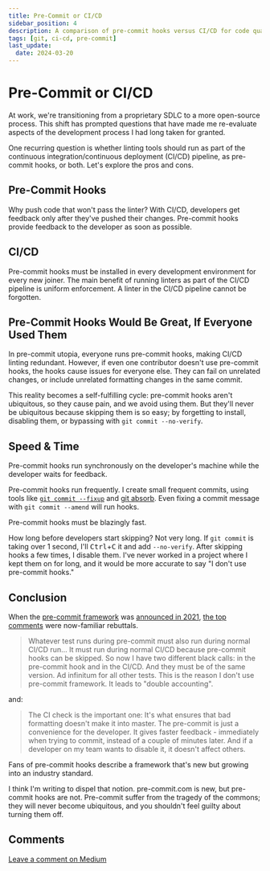 ```yaml
---
title: Pre-Commit or CI/CD
sidebar_position: 4
description: A comparison of pre-commit hooks versus CI/CD for code quality enforcement
tags: [git, ci-cd, pre-commit]
last_update:
  date: 2024-03-20
---
```


# Pre-Commit or CI/CD

At work, we're transitioning from a proprietary SDLC to a more open-source process. This shift has prompted questions that have made me re-evaluate aspects of the development process I had long taken for granted.

One recurring question is whether linting tools should run as part of the continuous integration/continuous deployment (CI/CD) pipeline, as pre-commit hooks, or both. Let's explore the pros and cons.

## Pre-Commit Hooks

Why push code that won't pass the linter? With CI/CD, developers get feedback only after they've pushed their changes. Pre-commit hooks provide feedback to the developer as soon as possible.

## CI/CD

Pre-commit hooks must be installed in every development environment for every new joiner. The main benefit of running linters as part of the CI/CD pipeline is uniform enforcement. A linter in the CI/CD pipeline cannot be forgotten.

## Pre-Commit Hooks Would Be Great, If Everyone Used Them

In pre-commit utopia, everyone runs pre-commit hooks, making CI/CD linting redundant. However, if even one contributor doesn't use pre-commit hooks, the hooks cause issues for everyone else. They can fail on unrelated changes, or include unrelated formatting changes in the same commit.

This reality becomes a self-fulfilling cycle: pre-commit hooks aren't ubiquitous, so they cause pain, and we avoid using them. But they'll never be ubiquitous because skipping them is so easy; by forgetting to install, disabling them, or bypassing with `git commit --no-verify`.

## Speed & Time

Pre-commit hooks run synchronously on the developer's machine while the developer waits for feedback.

Pre-commit hooks run frequently. I create small frequent commits, using tools like [`git commit --fixup`](https://git-scm.com/docs/git-commit/2.32.0#Documentation/git-commit.txt---fixupamendrewordltcommitgt) and [git absorb](https://github.com/tummychow/git-absorb). Even fixing a commit message with `git commit --amend` will run hooks.

Pre-commit hooks must be blazingly fast.

How long before developers start skipping? Not very long. If `git commit` is taking over 1 second, I'll <kbd>Ctrl</kbd>+<kbd>C</kbd> it and add `--no-verify`. After skipping hooks a few times, I disable them. I've never worked in a project where I kept them on for long, and it would be more accurate to say "I don't use pre-commit hooks."

## Conclusion

When the [pre-commit framework](https://pre-commit.com/) was [announced in 2021](https://news.ycombinator.com/item?id=29634897), [the top comments](https://news.ycombinator.com/item?id=29635885) were now-familiar rebuttals.

> Whatever test runs during pre-commit must also run during normal CI/CD run... It must run during normal CI/CD because pre-commit hooks can be skipped.
> So now I have two different black calls: in the pre-commit hook and in the CI/CD. And they must be of the same version.
> Ad infinitum for all other tests.
> This is the reason I don't use pre-commit framework. It leads to "double accounting".

and:

> The CI check is the important one: It's what ensures that bad formatting doesn't make it into master.
> The pre-commit is just a convenience for the developer. It gives faster feedback - immediately when trying to commit, instead of a couple of minutes later. And if a developer on my team wants to disable it, it doesn't affect others.

Fans of pre-commit hooks describe a framework that's new but growing into an industry standard.

I think I'm writing to dispel that notion. pre-commit.com is new, but pre-commit hooks are not. Pre-commit suffer from the tragedy of the commons; they will never become ubiquitous, and you shouldn't feel guilty about turning them off.

## Comments

[Leave a comment on Medium](https://motlin.medium.com/pre-commit-or-ci-cd-5779d3a0e566)

